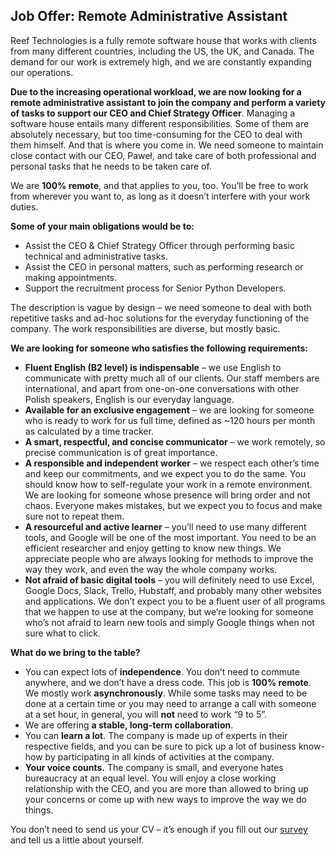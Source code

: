 ## Job Offer: Remote Administrative Assistant

Reef Technologies is a fully remote software house that works with clients from many different countries, including the US, the UK, and Canada. The demand for our work is extremely high, and we are constantly expanding our operations. 

**Due to the increasing operational workload, we are now looking for a remote administrative assistant to join the company and perform a variety of tasks to support our CEO and Chief Strategy Officer**. Managing a software house entails many different responsibilities. Some of them are absolutely necessary, but too time-consuming for the CEO to deal with them himself. And that is where you come in. We need someone to maintain close contact with our CEO, Paweł, and take care of both professional and personal tasks that he needs to be taken care of.

We are **100% remote**, and that applies to you, too. You’ll be free to work from wherever you want to, as long as it doesn’t interfere with your work duties.

**Some of your main obligations would be to:**
- Assist the CEO & Chief Strategy Officer through performing basic technical and administrative tasks.
- Assist the CEO in personal matters, such as performing research or making appointments.
- Support the recruitment process for Senior Python Developers.

The description is vague by design – we need someone to deal with both repetitive tasks and ad-hoc solutions for the everyday functioning of the company. The work responsibilities are diverse, but mostly basic.

**We are looking for someone who satisfies the following requirements:**
- **Fluent English (B2 level) is indispensable** – we use English to communicate with pretty much all of our clients. Our staff members are international, and apart from one-on-one conversations with other Polish speakers, English is our everyday language.
- **Available for an exclusive engagement** – we are looking for someone who is ready to work for us full time, defined as ~120 hours per month as calculated by a time tracker.
- **A smart, respectful, and concise communicator** – we work remotely, so precise communication is of great importance.
- **A responsible and independent worker** – we respect each other’s time and keep our commitments, and we expect you to do the same. You should know how to self-regulate your work in a remote environment. We are looking for someone whose presence will bring order and not chaos. Everyone makes mistakes, but we expect you to focus and make sure not to repeat them.
- **A resourceful and active learner** – you’ll need to use many different tools, and Google will be one of the most important. You need to be an efficient researcher and enjoy getting to know new things. We appreciate people who are always looking for methods to improve the way they work, and even the way the whole company works.
- **Not afraid of basic digital tools** – you will definitely need to use Excel, Google Docs, Slack, Trello, Hubstaff, and probably many other websites and applications. We don’t expect you to be a fluent user of all programs that we happen to use at the company, but we’re looking for someone who’s not afraid to learn new tools and simply Google things when not sure what to click.

**What do we bring to the table?**
- You can expect lots of **independence**. You don’t need to commute anywhere, and we don’t have a dress code. This job is **100% remote**. We mostly work **asynchronously**. While some tasks may need to be done at a certain time or you may need to arrange a call with someone at a set hour, in general, you will **not** need to work “9 to 5”.
- We are offering **a stable, long-term collaboration**.
- You can **learn a lot**. The company is made up of experts in their respective fields, and you can be sure to pick up a lot of business know-how by participating in all kinds of activities at the company.
- **Your voice counts.** The company is small, and everyone hates bureaucracy at an equal level. You will enjoy a close working relationship with the CEO, and you are more than allowed to bring up your concerns or come up with new ways to improve the way we do things.

You don’t need to send us your CV – it’s enough if you fill out our [survey](https://forms.gle/YYabbGty7KRLw5gG7) and tell us a little about yourself.
